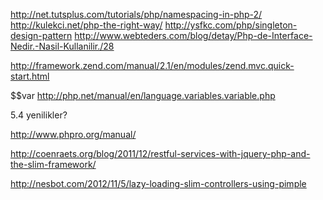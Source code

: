 http://net.tutsplus.com/tutorials/php/namespacing-in-php-2/
http://kulekci.net/php-the-right-way/
http://ysfkc.com/php/singleton-design-pattern
http://www.webteders.com/blog/detay/Php-de-Interface-Nedir.-Nasil-Kullanilir./28

http://framework.zend.com/manual/2.1/en/modules/zend.mvc.quick-start.html


$$var
http://php.net/manual/en/language.variables.variable.php

5.4 yenilikler?

http://www.phpro.org/manual/


http://coenraets.org/blog/2011/12/restful-services-with-jquery-php-and-the-slim-framework/

http://nesbot.com/2012/11/5/lazy-loading-slim-controllers-using-pimple


